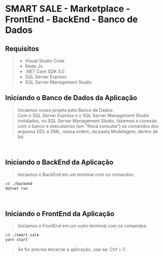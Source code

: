 # SMART SALE - Marketplace - FrontEnd - BackEnd - Banco de Dados

## Requisitos
> - Visual Studio Code <br>
> - Node Js <br>
> - .NET Core SDK 3.0 <br>
> - SQL Server Express <br>
> - SQL Server Management Studio <br>

## Iniciando o Banco de Dados da Aplicação
> Iniciamos nosso projeto pelo Banco de Dados: <br>
> Com o SQL Server Express e o SQL Server Management Studio instalados, no SQL Server Management Studio, fazemos a conexão com o banco e executamos (em "Nova consulta") os comandos dos arquivos DDL e DML, nessa ordem, da pasta Modelagem, dentro de bd.
<br>

## Iniciando o BackEnd da Aplicação

> Iniciamos o BackEnd em um terminal com os comandos: 
```bash
cd ./backend
dotnet run
```
<br>

## Iniciando o FrontEnd da Aplicação

> Iniciamos o FrontEnd em um outro terminal com os comandos: 
```bash
cd ./smart_sale
yarn start
```
> Se for preciso encerrar a aplicação, usa-se: Ctrl + C
<br>
